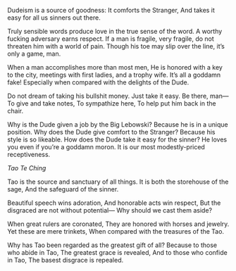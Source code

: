 Dudeism is a source of goodness:
It comforts the Stranger,
And takes it easy for all us sinners out there.

Truly sensible words produce love in the true sense of the word.
A worthy fucking adversary earns respect.
If a man is fragile, very fragile, do not threaten him with a world of pain.
Though his toe may slip over the line, it’s only a game, man.

When a man accomplishes more than most men,
He is honored with a key to the city, meetings with first ladies, and a trophy wife.
It’s all a goddamn fake!
Especially when compared with the delights of the Dude.

Do not dream of taking his bullshit money.
Just take it easy.
Be there, man—
To give and take notes,
To sympathize here,
To help put him back in the chair.

Why is the Dude given a job by the Big Lebowski?
Because he is in a unique position.
Why does the Dude give comfort to the Stranger?
Because his style is so likeable.
How does the Dude take it easy for the sinner?
He loves you even if you’re a goddamn moron.
It is our most modestly-priced receptiveness.

*Tao Te Ching*

Tao is the source and sanctuary of all things.
It is both the storehouse of the sage,
And the safeguard of the sinner.

Beautiful speech wins adoration,
And honorable acts win respect,
But the disgraced are not without potential—
Why should we cast them aside?

When great rulers are coronated,
They are honored with horses and jewelry.
Yet these are mere trinkets,
When compared with the treasures of the Tao.

Why has Tao been regarded as the greatest gift of all?
Because to those who abide in Tao,
The greatest grace is revealed,
And to those who confide in Tao,
The basest disgrace is repealed.